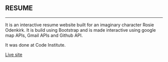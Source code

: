 ## RESUME
---
It is an interactive resume website built for an imaginary character Rosie Odenkirk.
It is build using Bootstrap and is made interactive using google map APIs, Gmail APIs and Github API.

It was done at Code Institute.


[Live site](https://sari-rahul.github.io/resume/)
